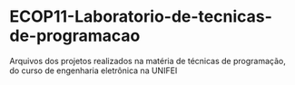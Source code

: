 # ECOP11-Laboratorio-de-tecnicas-de-programacao
 Arquivos dos projetos realizados na matéria de técnicas de programação, do curso de engenharia eletrônica na UNIFEI
